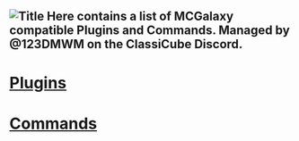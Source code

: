 ![Title](https://i.imgur.com/Jb2BBws.png)
Here contains a list of MCGalaxy compatible Plugins and Commands. Managed by @123DMWM on the ClassiCube Discord.
-
# [Plugins](https://github.com/123DMWM/MCGalaxy-Stuff/blob/main/plugins.md)
# [Commands](https://github.com/123DMWM/MCGalaxy-Stuff/blob/main/commands.md)